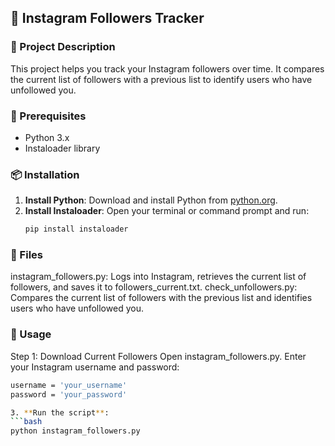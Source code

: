 ## 📘 Instagram Followers Tracker

### 📜 Project Description
This project helps you track your Instagram followers over time. It compares the current list of followers with a previous list to identify users who have unfollowed you.

### 🔧 Prerequisites
- Python 3.x
- Instaloader library

### 📦 Installation
1. **Install Python**: Download and install Python from [python.org](https://www.python.org/).
2. **Install Instaloader**: Open your terminal or command prompt and run:
   ```bash
   pip install instaloader
### 📂 Files
instagram_followers.py: Logs into Instagram, retrieves the current list of followers, and saves it to followers_current.txt.
check_unfollowers.py: Compares the current list of followers with the previous list and identifies users who have unfollowed you.
### 🚀 Usage
Step 1: Download Current Followers
Open instagram_followers.py.
Enter your Instagram username and password:

 ```bash
username = 'your_username'
password = 'your_password'

3. **Run the script**: 
 ```bash
python instagram_followers.py


